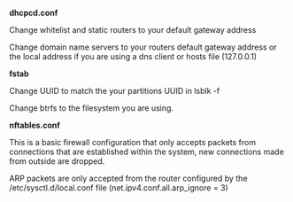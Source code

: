 **dhcpcd.conf**

Change whitelist and static routers to your default gateway address

Change domain name servers to your routers default gateway address or the local address if you are using a dns client or hosts file (127.0.0.1)

**fstab**

Change UUID to match the your partitions UUID in lsblk -f

Change btrfs to the filesystem you are using.

**nftables.conf**

This is a basic firewall configuration that only accepts packets from connections that are established within the system, new connections made from outside are dropped.

ARP packets are only accepted from the router configured by the /etc/sysctl.d/local.conf file (net.ipv4.conf.all.arp_ignore = 3)
